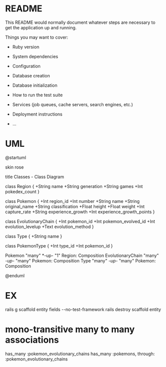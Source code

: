 # README

This README would normally document whatever steps are necessary to get the
application up and running.

Things you may want to cover:

* Ruby version

* System dependencies

* Configuration

* Database creation

* Database initialization

* How to run the test suite

* Services (job queues, cache servers, search engines, etc.)

* Deployment instructions

* ...

# UML

@startuml

skin rose

title Classes - Class Diagram


class Region {
  +String name
  +String generation
  +String games
  +Int pokedex_count
}

class Pokemon {
  +Int region_id
  +Int number
  +String name
  +String original_name
  +String classification
  +Float height
  +Float weight
  +Int capture_rate
  +String experience_growth
  +Int experience_growth_points
}

class EvolutionaryChain {
  +Int pokemon_id
  +Int pokemon_evolved_id
  +Int evolution_levelup
  +Text evolution_method
}

class Type {
  +String name
}

class PokemonType {
  +Int type_id
  +Int pokemon_id
}


Pokemon "many" *-up- "1" Region: Composition
EvolutionaryChain "many" *-up-* "many" Pokemon: Composition
Type "many" *-up-* "many" Pokemon: Composition


@enduml

# EX
rails g scaffold entity fields --no-test-framework
rails destroy scaffold entity

# mono-transitive many to many associations
has_many :pokemon_evolutionary_chains
has_many :pokemons, through: :pokemon_evolutionary_chains